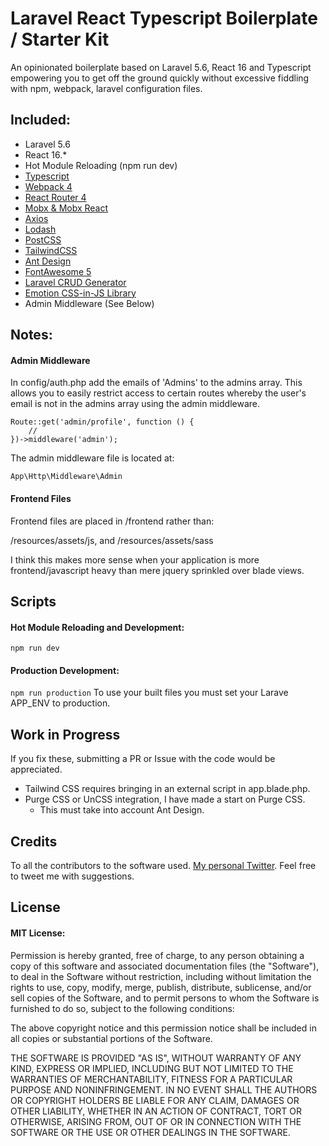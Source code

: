 # Laravel React Typescript Boilerplate / Starter Kit

An opinionated boilerplate based on Laravel 5.6, React 16 and Typescript empowering you to get off the ground quickly without excessive fiddling with npm, webpack, laravel configuration files.

## Included:
* Laravel 5.6
* React 16.*
* Hot Module Reloading (npm run dev)
* [Typescript](https://www.typescriptlang.org/)
* [Webpack 4](https://webpack.js.org/concepts/)
* [React Router 4](https://reacttraining.com/react-router/web/guides/philosophy)
* [Mobx & Mobx React](https://github.com/mobxjs/mobx-react)
* [Axios](https://github.com/axios/axios)
* [Lodash](https://lodash.com/docs/4.17.10)
* [PostCSS](https://github.com/postcss/postcss)
* [TailwindCSS](https://tailwindcss.com/docs/what-is-tailwind/)
* [Ant Design](https://ant.design/docs/react/introduce)
* [FontAwesome 5](http://fontawesome.io/icons/)
* [Laravel CRUD Generator](https://github.com/appzcoder/crud-generator)
* [Emotion CSS-in-JS Library](https://emotion.sh/docs/introduction)
* Admin Middleware (See Below)

## Notes:
#### Admin Middleware

In config/auth.php add the emails of 'Admins' to the admins array.
This allows you to easily restrict access to certain routes whereby the user's email is not in the admins array using the admin middleware.
```
Route::get('admin/profile', function () {
    //
})->middleware('admin');
```

The admin middleware file is located at:
```
App\Http\Middleware\Admin
```

#### Frontend Files
Frontend files are placed in /frontend rather than:

/resources/assets/js, and
/resources/assets/sass

I think this makes more sense when your application is more frontend/javascript heavy than mere jquery sprinkled over blade views.

## Scripts
#### Hot Module Reloading and Development:
``` npm run dev ```

#### Production Development:
``` npm run production ```
To use your built files you must set your Larave APP_ENV to production.

## Work in Progress
If you fix these, submitting a PR or Issue with the code would be appreciated.
* Tailwind CSS requires bringing in an external script in app.blade.php.
* Purge CSS or UnCSS integration, I have made a start on Purge CSS.
    * This must take into account Ant Design.

## Credits
To all the contributors to the software used.
[My personal Twitter](https://twitter.com/grmcameron). Feel free to tweet me with suggestions.

## License
#### MIT License:
Permission is hereby granted, free of charge, to any person obtaining a copy of this software and associated documentation files (the "Software"), to deal in the Software without restriction, including without limitation the rights to use, copy, modify, merge, publish, distribute, sublicense, and/or sell copies of the Software, and to permit persons to whom the Software is furnished to do so, subject to the following conditions:

The above copyright notice and this permission notice shall be included in all copies or substantial portions of the Software.

THE SOFTWARE IS PROVIDED "AS IS", WITHOUT WARRANTY OF ANY KIND, EXPRESS OR IMPLIED, INCLUDING BUT NOT LIMITED TO THE WARRANTIES OF MERCHANTABILITY, FITNESS FOR A PARTICULAR PURPOSE AND NONINFRINGEMENT. IN NO EVENT SHALL THE AUTHORS OR COPYRIGHT HOLDERS BE LIABLE FOR ANY CLAIM, DAMAGES OR OTHER LIABILITY, WHETHER IN AN ACTION OF CONTRACT, TORT OR OTHERWISE, ARISING FROM, OUT OF OR IN CONNECTION WITH THE SOFTWARE OR THE USE OR OTHER DEALINGS IN THE SOFTWARE.